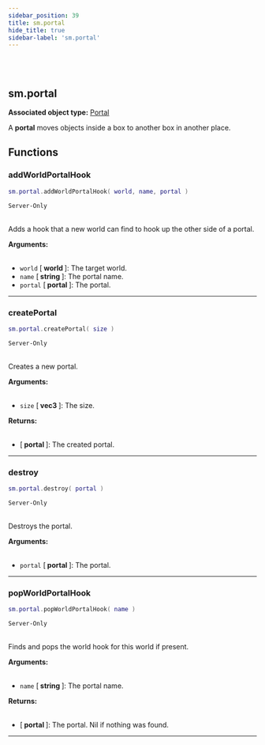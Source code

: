 ```yaml
---
sidebar_position: 39
title: sm.portal
hide_title: true
sidebar-label: 'sm.portal'
---
```


<br></br>

## sm.portal

**Associated object type:** [Portal](/docs/Game-Script-Environment/Userdata/Portal)

A <strong>portal</strong> moves objects inside a box to another box in another place.

## Functions

### addWorldPortalHook

```lua
sm.portal.addWorldPortalHook( world, name, portal )
```
<code>Server-Only</code> <br></br>

Adds a hook that a new world can find to hook up the other side of a portal.

<strong>Arguments:</strong> <br></br>

- <code>world</code> [<strong> world </strong>]: The target world.
- <code>name</code> [<strong> string </strong>]: The portal name.
- <code>portal</code> [<strong> portal </strong>]: The portal.

---

### createPortal

```lua
sm.portal.createPortal( size )
```
<code>Server-Only</code> <br></br>

Creates a new portal.

<strong>Arguments:</strong> <br></br>

- <code>size</code> [<strong> vec3 </strong>]: The size.

<strong>Returns:</strong> <br></br>

- [<strong> portal </strong>]: The created portal.

---

### destroy

```lua
sm.portal.destroy( portal )
```
<code>Server-Only</code> <br></br>

Destroys the portal.

<strong>Arguments:</strong> <br></br>

- <code>portal</code> [<strong> portal </strong>]: The portal.

---

### popWorldPortalHook

```lua
sm.portal.popWorldPortalHook( name )
```
<code>Server-Only</code> <br></br>

Finds and pops the world hook for this world if present.

<strong>Arguments:</strong> <br></br>

- <code>name</code> [<strong> string </strong>]: The portal name.

<strong>Returns:</strong> <br></br>

- [<strong> portal </strong>]: The portal. Nil if nothing was found.

---


